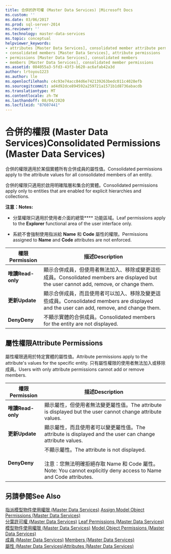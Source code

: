 ```yaml
---
title: 合併的許可權 (Master Data Services) |Microsoft Docs
ms.custom: ''
ms.date: 03/06/2017
ms.prod: sql-server-2014
ms.reviewer: ''
ms.technology: master-data-services
ms.topic: conceptual
helpviewer_keywords:
- attributes [Master Data Services], consolidated member attribute permissions
- consolidated members [Master Data Services], attribute permissions
- permissions [Master Data Services], consolidated members
- members [Master Data Services], consolidated member permissions
ms.assetid: 084055a3-5fd3-43f3-b620-ac6afab42a3d
author: lrtoyou1223
ms.author: lle
ms.openlocfilehash: c4c93e74acc84d6e742139263bedc011c4028efb
ms.sourcegitcommit: ad4d92dce894592a259721a1571b1d8736abacdb
ms.translationtype: MT
ms.contentlocale: zh-TW
ms.lasthandoff: 08/04/2020
ms.locfileid: "87607441"
---
```

# <a name="consolidated-permissions-master-data-services"></a><span data-ttu-id="251a1-102">合併的權限 (Master Data Services)</span><span class="sxs-lookup"><span data-stu-id="251a1-102">Consolidated Permissions (Master Data Services)</span></span>
  <span data-ttu-id="251a1-103">合併的權限適用於某個實體所有合併成員的屬性值。</span><span class="sxs-lookup"><span data-stu-id="251a1-103">Consolidated permissions apply to the attribute values for all consolidated members of an entity.</span></span>  
  
 <span data-ttu-id="251a1-104">合併的權限只適用於啟用明確階層和集合的實體。</span><span class="sxs-lookup"><span data-stu-id="251a1-104">Consolidated permissions apply only to entities that are enabled for explicit hierarchies and collections.</span></span>  
  
 <span data-ttu-id="251a1-105">**注意：**</span><span class="sxs-lookup"><span data-stu-id="251a1-105">**Notes:**</span></span>  
  
-   <span data-ttu-id="251a1-106">分葉權限只適用於使用者介面的總管\*\*\*\* 功能區域。</span><span class="sxs-lookup"><span data-stu-id="251a1-106">Leaf permissions apply to the **Explorer** functional area of the user interface only.</span></span>  
  
-   <span data-ttu-id="251a1-107">系統不會強制使用指派給 **Name** 和 **Code** 屬性的權限。</span><span class="sxs-lookup"><span data-stu-id="251a1-107">Permissions assigned to **Name** and **Code** attributes are not enforced.</span></span>  
  
|<span data-ttu-id="251a1-108">權限</span><span class="sxs-lookup"><span data-stu-id="251a1-108">Permission</span></span>|<span data-ttu-id="251a1-109">描述</span><span class="sxs-lookup"><span data-stu-id="251a1-109">Description</span></span>|  
|----------------|-----------------|  
|<span data-ttu-id="251a1-110">**唯讀**</span><span class="sxs-lookup"><span data-stu-id="251a1-110">**Read-only**</span></span>|<span data-ttu-id="251a1-111">顯示合併成員，但使用者無法加入、移除或變更這些成員。</span><span class="sxs-lookup"><span data-stu-id="251a1-111">Consolidated members are displayed but the user cannot add, remove, or change them.</span></span>|  
|<span data-ttu-id="251a1-112">**更新**</span><span class="sxs-lookup"><span data-stu-id="251a1-112">**Update**</span></span>|<span data-ttu-id="251a1-113">顯示合併成員，而且使用者可以加入、移除及變更這些成員。</span><span class="sxs-lookup"><span data-stu-id="251a1-113">Consolidated members are displayed and the user can add, remove, and change them.</span></span>|  
|<span data-ttu-id="251a1-114">**Deny**</span><span class="sxs-lookup"><span data-stu-id="251a1-114">**Deny**</span></span>|<span data-ttu-id="251a1-115">不顯示實體的合併成員。</span><span class="sxs-lookup"><span data-stu-id="251a1-115">Consolidated members for the entity are not displayed.</span></span>|  
  
## <a name="attribute-permissions"></a><span data-ttu-id="251a1-116">屬性權限</span><span class="sxs-lookup"><span data-stu-id="251a1-116">Attribute Permissions</span></span>  
 <span data-ttu-id="251a1-117">屬性權限適用於特定實體的屬性值。</span><span class="sxs-lookup"><span data-stu-id="251a1-117">Attribute permissions apply to the attribute's values for the specific entity.</span></span> <span data-ttu-id="251a1-118">只有屬性權限的使用者無法加入或移除成員。</span><span class="sxs-lookup"><span data-stu-id="251a1-118">Users with only attribute permissions cannot add or remove members.</span></span>  
  
|<span data-ttu-id="251a1-119">權限</span><span class="sxs-lookup"><span data-stu-id="251a1-119">Permission</span></span>|<span data-ttu-id="251a1-120">描述</span><span class="sxs-lookup"><span data-stu-id="251a1-120">Description</span></span>|  
|----------------|-----------------|  
|<span data-ttu-id="251a1-121">**唯讀**</span><span class="sxs-lookup"><span data-stu-id="251a1-121">**Read-only**</span></span>|<span data-ttu-id="251a1-122">顯示屬性，但使用者無法變更屬性值。</span><span class="sxs-lookup"><span data-stu-id="251a1-122">The attribute is displayed but the user cannot change attribute values.</span></span>|  
|<span data-ttu-id="251a1-123">**更新**</span><span class="sxs-lookup"><span data-stu-id="251a1-123">**Update**</span></span>|<span data-ttu-id="251a1-124">顯示屬性，而且使用者可以變更屬性值。</span><span class="sxs-lookup"><span data-stu-id="251a1-124">The attribute is displayed and the user can change attribute values.</span></span>|  
|<span data-ttu-id="251a1-125">**Deny**</span><span class="sxs-lookup"><span data-stu-id="251a1-125">**Deny**</span></span>|<span data-ttu-id="251a1-126">不顯示屬性。</span><span class="sxs-lookup"><span data-stu-id="251a1-126">The attribute is not displayed.</span></span><br /><br /> <span data-ttu-id="251a1-127">注意：您無法明確拒絕存取 Name 和 Code 屬性。</span><span class="sxs-lookup"><span data-stu-id="251a1-127">Note: You cannot explicitly deny access to Name and Code attributes.</span></span>|  
  
## <a name="see-also"></a><span data-ttu-id="251a1-128">另請參閱</span><span class="sxs-lookup"><span data-stu-id="251a1-128">See Also</span></span>  
 <span data-ttu-id="251a1-129">[指派模型物件使用權限 &#40;Master Data Services&#41;](assign-model-object-permissions-master-data-services.md) </span><span class="sxs-lookup"><span data-stu-id="251a1-129">[Assign Model Object Permissions &#40;Master Data Services&#41;](assign-model-object-permissions-master-data-services.md) </span></span>  
 <span data-ttu-id="251a1-130">[分葉許可權 &#40;Master Data Services&#41;](../../2014/master-data-services/leaf-permissions-master-data-services.md) </span><span class="sxs-lookup"><span data-stu-id="251a1-130">[Leaf Permissions &#40;Master Data Services&#41;](../../2014/master-data-services/leaf-permissions-master-data-services.md) </span></span>  
 <span data-ttu-id="251a1-131">[模型物件使用權限 &#40;Master Data Services&#41;](../../2014/master-data-services/model-object-permissions-master-data-services.md) </span><span class="sxs-lookup"><span data-stu-id="251a1-131">[Model Object Permissions &#40;Master Data Services&#41;](../../2014/master-data-services/model-object-permissions-master-data-services.md) </span></span>  
 <span data-ttu-id="251a1-132">[成員 &#40;Master Data Services&#41;](../../2014/master-data-services/members-master-data-services.md) </span><span class="sxs-lookup"><span data-stu-id="251a1-132">[Members &#40;Master Data Services&#41;](../../2014/master-data-services/members-master-data-services.md) </span></span>  
 [<span data-ttu-id="251a1-133">屬性 &#40;Master Data Services&#41;</span><span class="sxs-lookup"><span data-stu-id="251a1-133">Attributes &#40;Master Data Services&#41;</span></span>](../../2014/master-data-services/attributes-master-data-services.md)  
  
  
